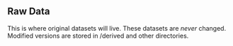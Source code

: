 ## Raw Data

This is where original datasets will live. These datasets are _never_ changed. Modified versions are stored in /derived and other directories.  